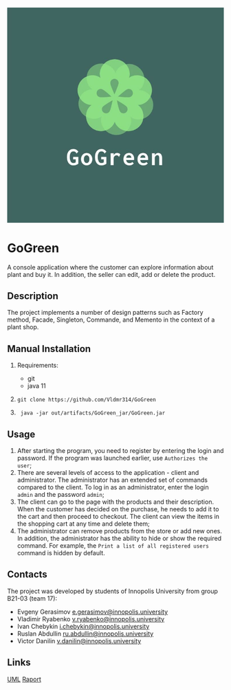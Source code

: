 ![logo](https://github.com/Vldmr314/GoGreen/blob/master/logo.jpg)
# GoGreen
A console application where the customer can explore information about plant and buy it. In addition, the seller can edit, add or delete the product.


## Description
The project implements a number of design patterns such as Factory method, Facade, Singleton, Commande, and Memento in the context of a plant shop.


## Manual Installation
1. Requirements:
	* git
	* java 11

2. `git clone https://github.com/Vldmr314/GoGreen`
3. ` java -jar out/artifacts/GoGreen_jar/GoGreen.jar`


## Usage
1. After starting the program, you need to register by entering the login and password. If the program was launched earlier, use `Authorizes the user`;
2. There are several levels of access to the application - client and administrator. The administrator has an extended set of commands compared to the client. To log in as an administrator, enter the login `admin` and the password `admin`;
3. The client can go to the page with the products and their description. When the customer has decided on the purchase, he needs to add it to the cart and then proceed to checkout. The client can view the items in the shopping cart at any time and delete them;
4. The administrator can remove products from the store or add new ones. In addition, the administrator has the ability to hide or show the required command. For example, the `Print a list of all registered users` command is hidden by default.


## Contacts
The project was developed by students of Innopolis University 
from group B21-03 (team 17): 
* Evgeny Gerasimov	e.gerasimov@innopolis.university
* Vladimir Ryabenko	v.ryabenko@innopolis.university
* Ivan Chebykin		i.chebykin@innopolis.university
* Ruslan Abdullin	ru.abdullin@innopolis.university
* Victor Danilin	v.danilin@innopolis.university

## Links
[UML](https://github.com/Vldmr314/GoGreen/blob/master/GoGreen.drawio.png)
[Raport](https://github.com/Vldmr314/GoGreen/blob/master/GoGreen.drawio.png)

